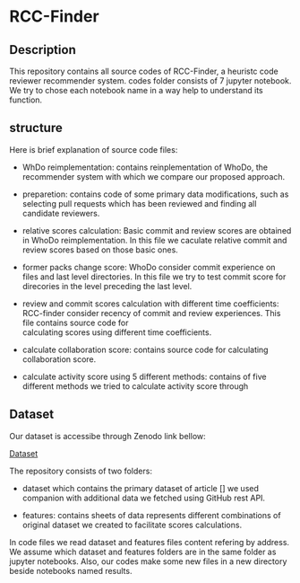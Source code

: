 # RCC-Finder
## Description
This repository contains all source codes of RCC-Finder, a heuristc code reviewer recommender system. codes folder consists of 7 jupyter notebook. We try to chose each notebook name in a way help to understand its function. 

## structure
Here is  brief explanation of source code files:
  
- WhDo reimplementation: contains reinplementation of WhoDo, the recommender system with which we compare our proposed approach.
  
- preparetion: contains code of some primary data modifications, such as selecting pull requests which has been reviewed and finding all candidate reviewers.
  
- relative scores calculation: Basic commit and review scores are obtained in WhoDo reimplementation. In this file we caculate relative commit and review scores based on 
  those   basic ones. 
  
- former packs change score: WhoDo consider commit experience on files and last level directories. In this file we try to test commit score for direcories in the level 
  preceding the last level.
  
- review and commit scores calculation with different time coefficients: RCC-finder consider recency of commit and review experiences. This file contains source code for   
  calculating scores using different time coefficients. 
  
- calculate collaboration score: contains source code for calculating collaboration score.
  
- calculate activity score using 5 different methods: contains of five different methods we tried to calculate activity score through
  
## Dataset

Our dataset is accessibe through Zenodo link bellow:

[Dataset](https://zenodo.org/records/10669853?token=eyJhbGciOiJIUzUxMiJ9.eyJpZCI6ImZjM2I3ZGQyLTkwMWEtNGE5Ny05N2M4LThjNmFiMzEzZWMwZiIsImRhdGEiOnt9LCJyYW5kb20iOiJmYzMxMDQzN2VlMDBkMjkwYWQxNDYxOTJlMDkxZTI2NiJ9.1iBnDz1Ac_94s8gamLULyl4nFji03fxGNQUFKJqojmrXaNHCdFHUy37BuP4d4bkiQGkhvUxcUDQK7Dn-RxkR3g)

The repository consists of two folders: 
- dataset which contains the primary dataset of article [] we used companion with additional data we fetched using GitHub rest API. 
  
- features: contains sheets of data represents different combinations of original dataset we created to facilitate scores calculations.
  
In code files we read dataset and features files content refering by address. We assume which dataset and features folders are in the same folder as jupyter notebooks. Also, our codes make some new files in a new directory beside notebooks named results.
